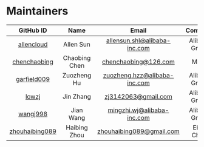 # Maintainers

| GitHub ID | Name | Email| Company |
|:---:| :----:| :---:|:--:|
|[allencloud](https://github.com/allencloud)|Allen Sun|allensun.shl@alibaba-inc.com| Alibaba Group|
|[chenchaobing](https://github.com/chenchaobing)|Chaobing Chen|chenchaobing@126.com| Meitu |
|[garfield009](https://github.com/garfield009)|Zuozheng Hu|zuozheng.hzz@alibaba-inc.com| Alibaba Group |
|[lowzj](https://github.com/lowzj)|Jin Zhang|zj3142063@gmail.com| Alibaba Group|
|[wangj998](https://github.com/wangj998)|Jian Wang|mingzhi.wj@alibaba-inc.com| Alibaba Group|
|[zhouhaibing089](https://github.com/zhouhaibing089)|Haibing Zhou|zhouhaibing089@gmail.com| Ebay China |
